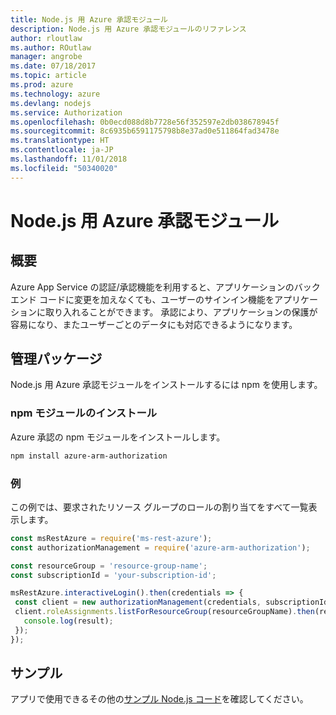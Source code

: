 ```yaml
---
title: Node.js 用 Azure 承認モジュール
description: Node.js 用 Azure 承認モジュールのリファレンス
author: rloutlaw
ms.author: ROutlaw
manager: angrobe
ms.date: 07/18/2017
ms.topic: article
ms.prod: azure
ms.technology: azure
ms.devlang: nodejs
ms.service: Authorization
ms.openlocfilehash: 0b0ecd088d8b7728e56f352597e2db038678945f
ms.sourcegitcommit: 8c6935b6591175798b8e37ad0e511864fad3478e
ms.translationtype: HT
ms.contentlocale: ja-JP
ms.lasthandoff: 11/01/2018
ms.locfileid: "50340020"
---
```

# <a name="azure-authorization-modules-for-nodejs"></a>Node.js 用 Azure 承認モジュール

## <a name="overview"></a>概要

Azure App Service の認証/承認機能を利用すると、アプリケーションのバックエンド コードに変更を加えなくても、ユーザーのサインイン機能をアプリケーションに取り入れることができます。 承認により、アプリケーションの保護が容易になり、またユーザーごとのデータにも対応できるようになります。

## <a name="management-package"></a>管理パッケージ

Node.js 用 Azure 承認モジュールをインストールするには npm を使用します。

### <a name="install-the-npm-module"></a>npm モジュールのインストール

Azure 承認の npm モジュールをインストールします。

```bash
npm install azure-arm-authorization
```

### <a name="example"></a>例

この例では、要求されたリソース グループのロールの割り当てをすべて一覧表示します。

```javascript
const msRestAzure = require('ms-rest-azure');
const authorizationManagement = require('azure-arm-authorization');

const resourceGroup = 'resource-group-name';
const subscriptionId = 'your-subscription-id';

msRestAzure.interactiveLogin().then(credentials => {
 const client = new authorizationManagement(credentials, subscriptionId);
 client.roleAssignments.listForResourceGroup(resourceGroupName).then(result => {
   console.log(result);
 });
});
```

## <a name="samples"></a>サンプル

アプリで使用できるその他の[サンプル Node.js コード](https://azure.microsoft.com/resources/samples/?platform=nodejs)を確認してください。
